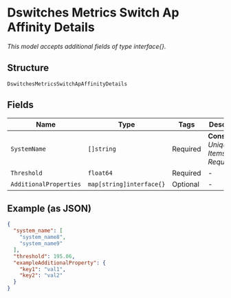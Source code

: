 
# Dswitches Metrics Switch Ap Affinity Details

*This model accepts additional fields of type interface{}.*

## Structure

`DswitchesMetricsSwitchApAffinityDetails`

## Fields

| Name | Type | Tags | Description |
|  --- | --- | --- | --- |
| `SystemName` | `[]string` | Required | **Constraints**: *Unique Items Required* |
| `Threshold` | `float64` | Required | - |
| `AdditionalProperties` | `map[string]interface{}` | Optional | - |

## Example (as JSON)

```json
{
  "system_name": [
    "system_name8",
    "system_name9"
  ],
  "threshold": 195.06,
  "exampleAdditionalProperty": {
    "key1": "val1",
    "key2": "val2"
  }
}
```

